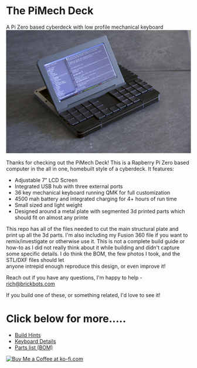 # The PiMech Deck
A Pi Zero based cyberdeck with low profile mechanical keyboard 
![The PiMech Deck](./photos/screen_up_left.jpeg "The PiMech Deck")

Thanks for checking out the PiMech Deck!  This is a Rapberry Pi Zero based computer in the all in one, 
homebuilt style of a cyberdeck.  It features:

* Adjustable 7" LCD Screen
* Integrated USB hub with three external ports
* 36 key mechanical keyboard running QMK for full customization 
* 4500 mah battery and integrated charging for 4+ hours of run time
* Small sized and light weight
* Designed around a metal plate with segmented 3d printed parts which should fit on almost any printe

This repo has all of the files needed to cut the main structural plate and print up all the 3d parts.
I'm also including my Fusion 360 file if you want to remix/investigate or otherwise use it.  This is 
not a complete build guide or how-to as I did not really think about it while building and didn't capture
some specific details.  I do think the BOM, the few photos I took, and the STL/DXF files should let  
anyone intrepid enough reproduce this design, or even improve it!  

Reach out if you have any questions, I'm happy to help - rich@brickbots.com 

If you build one of these, or something related, I'd love to see it!


# Click below for more.....
* [Build Hints](./docs/overview.md)
* [Keyboard Details](./docs/keyboard.md)
* [Parts list (BOM)](./docs/bom.md)

<a href='https://ko-fi.com/brickbots' target='_blank'><img height='35' style='border:0px;height:46px;' src='https://az743702.vo.msecnd.net/cdn/kofi3.png?v=0' border='0' alt='Buy Me a Coffee at ko-fi.com' />
